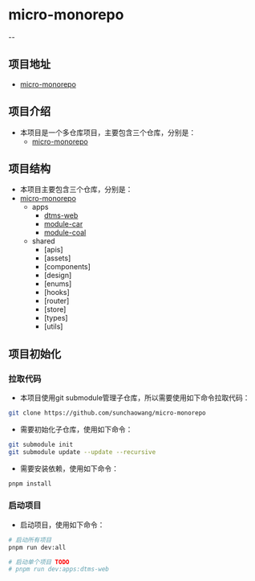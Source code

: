 # micro-monorepo
--
## 项目地址
- [micro-monorepo](https://github.com/sunchaowang/micro-monorepo)

## 项目介绍
- 本项目是一个多仓库项目，主要包含三个仓库，分别是：
  - [micro-monorepo](https://github.com/sunchaowang/micro-monorepo)

## 项目结构
- 本项目主要包含三个仓库，分别是：
- [micro-monorepo](https://github.com/sunchaowang/micro-monorepo)
  - apps
    - [dtms-web](https://github.com/sunchaowang/micro-monorepo)
    - [module-car](https://github.com/sunchaowang/micro-monorepo)
    - [module-coal](https://github.com/sunchaowang/micro-monorepo)
  - shared
    - [apis]
    - [assets]
    - [components]
    - [design]
    - [enums]
    - [hooks]
    - [router]
    - [store]
    - [types]
    - [utils]

## 项目初始化
### 拉取代码
- 本项目使用git submodule管理子仓库，所以需要使用如下命令拉取代码：
```bash
git clone https://github.com/sunchaowang/micro-monorepo
```
- 需要初始化子仓库，使用如下命令：
```bash
git submodule init
git submodule update --update --recursive
```
- 需要安装依赖，使用如下命令：
```bash
pnpm install
```
### 启动项目
- 启动项目，使用如下命令：
```bash
# 启动所有项目
pnpm run dev:all

# 启动单个项目 TODO
# pnpm run dev:apps:dtms-web
```

